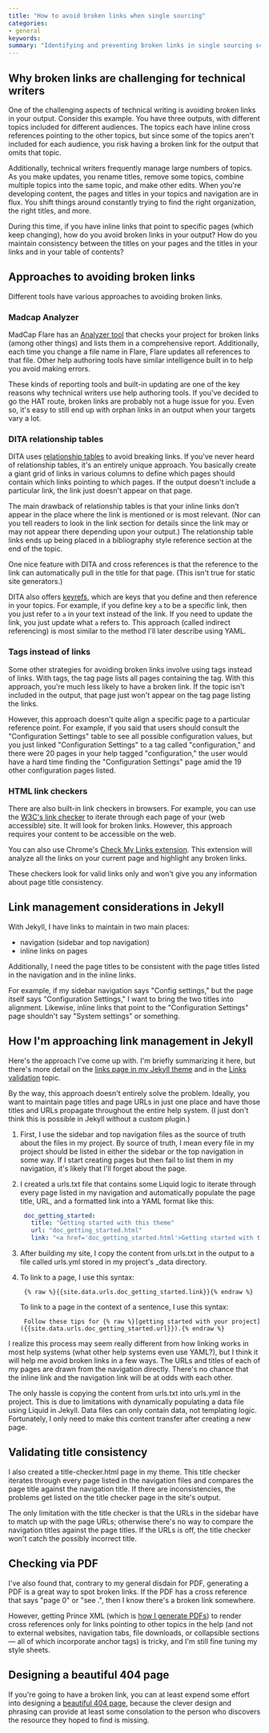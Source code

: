 ```yaml
---
title: "How to avoid broken links when single sourcing"
categories:
- general
keywords: 
summary: "Identifying and preventing broken links in single sourcing scenarios is a challenge with almost every tool and platform in tech comm. It is especially challenging with static site generators. I'm trying to implement some validity checkers with my Jekyll project to make sure I don't end up with dead or orphan links."
---
```


## Why broken links are challenging for technical writers
One of the challenging aspects of technical writing is avoiding broken links in your output. Consider this example. You have three outputs, with different topics included for different audiences. The topics each have inline cross references pointing to the other topics, but since some of the topics aren't included for each audience, you risk having a broken link for the output that omits that topic.

Additionally, technical writers frequently manage large numbers of topics. As you make updates, you rename titles, remove some topics, combine multiple topics into the same topic, and make other edits. When you're developing content, the pages and titles in your topics and navigation are in flux. You shift things around constantly trying to find the right organization, the right titles, and more. 

During this time, if you have inline links that point to specific pages (which keep changing), how do you avoid broken links in your output? How do you maintain consistency between the titles on your pages and the titles in your links and in your table of contents?

## Approaches to avoiding broken links

Different tools have various approaches to avoiding broken links. 

### Madcap Analyzer
MadCap Flare has an [Analyzer tool](http://www.madcapsoftware.com/products/analyzer/) that checks your project for broken links (among other things) and lists them in a comprehensive report. Additionally, each time you change a file name in Flare, Flare updates all references to that file. Other help authoring tools have similar intelligence built in to help you avoid making errors. 

These kinds of reporting tools and built-in updating are one of the key reasons why technical writers use help authoring tools. If you've decided to go the HAT route, broken links are probably not a huge issue for you. Even so, it's easy to still end up with orphan links in an output when your targets vary a lot.

### DITA relationship tables
DITA uses [relationship tables](http://idratherbewriting.com/relationship_tables/) to avoid breaking links. If you've never heard of relationship tables, it's an entirely unique approach. You basically create a giant grid of links in various columns to define which pages should contain which links pointing to which pages. If the output doesn't include a particular link, the link just doesn't appear on that page. 

The main drawback of relationship tables is that your inline links don't appear in the place where the link is mentioned or is most relevant. (Nor can you tell readers to look in the link section for details since the link may or may not appear there depending upon your output.) The relationship table links ends up being placed in a bibliography style reference section at the end of the topic.

One nice feature with DITA and cross references is that the reference to the link can automatically pull in the title for that page. (This isn't true for static site generators.)

DITA also offers [keyrefs](http://idratherbewriting.com/keyref_links/), which are keys that you define and then reference in your topics. For example, if you define key `a` to be a specific link, then you just refer to `a`  in your text instead of the link. If you need to update the link, you just update what `a` refers to. This approach (called indirect referencing) is most similar to the method I'll later describe using YAML.

### Tags instead of links
Some other strategies for avoiding broken links involve using tags instead of links. With tags, the tag page lists all pages containing the tag. With this approach, you're much less likely to have a broken link. If the topic isn't included in the output, that page just won't appear on the tag page listing the links. 

However, this approach doesn't quite align a specific page to a particular reference point. For example, if you said that users should consult the "Configuration Settings" table to see all possible configuration values, but you just linked "Configuration Settings" to a tag called "configuration," and there were 20 pages in your help tagged "configuration," the user would have a hard time finding the "Configuration Settings" page amid the 19 other configuration pages listed.

### HTML link checkers
There are also built-in link checkers in browsers. For example, you can use the [W3C's link checker](https://validator.w3.org/checklink) to iterate through each page of your (web accessible) site. It will look for broken links. However, this approach requires your content to be accessible on the web. 

You can also use Chrome's [Check My Links extension](https://chrome.google.com/webstore/detail/check-my-links/ojkcdipcgfaekbeaelaapakgnjflfglf?hl=en-GB). This extension will analyze all the links on your current page and highlight any broken links.

These checkers look for valid links only and won't give you any information about page title consistency.

## Link management considerations in Jekyll

With Jekyll, I have links to maintain in two main places: 

* navigation (sidebar and top navigation)
* inline links on pages

Additionally, I need the page titles to be consistent with the page titles listed in the navigation and in the inline links. 

For example, if my sidebar navigation says "Config settings," but the page itself says "Configuration Settings," I want to bring the two titles into alignment. Likewise, inline links that point to the "Configuration Settings" page shouldn't say "System settings" or something.

## How I'm approaching link management in Jekyll

Here's the approach I've come up with. I'm briefly summarizing it here, but there's more detail on the [links page in my Jekyll theme](http://idratherbewriting.com/documentation-theme-jekyll/doc_hyperlinks.html) and in the [Links validation](http://idratherbewriting.com/documentation-theme-jekyll/doc_link_validation.html) topic.

By the way, this approach doesn't entirely solve the problem. Ideally, you want to maintain page titles and page URLs in just one place and have those titles and URLs propagate throughout the entire help system. (I just don't think this is possible in Jekyll without a custom plugin.)

1. First, I use the sidebar and top navigation files as the source of truth about the files in my project. By source of truth, I mean every file in my project should be listed in either the sidebar or the top navigation in some way. If I start creating pages but then fail to list them in my navigation, it's likely that I'll forget about the page.
2. I created a urls.txt file that contains some Liquid logic to iterate through every page listed in my navigation and automatically populate the page title, URL, and a formatted link into a YAML format like this:
	
   ```yaml
	doc_getting_started:
	  title: "Getting started with this theme"
	  url: "doc_getting_started.html"
	  link: "<a href='doc_getting_started.html'>Getting started with this theme</a>"
   ```
	
3. After building my site, I copy the content from urls.txt in the output to a file called urls.yml stored in my project's \_data directory.
4. To link to a page, I use this syntax:
	
   ```liquid
	{% raw %}{{site.data.urls.doc_getting_started.link}}{% endraw %}
   ```

	To link to a page in the context of a sentence, I use this syntax:
	
   ```liquid
	Follow these tips for {% raw %}[getting started with your project]({{site.data.urls.doc_getting_started.url}}).{% endraw %}
   ```
	
I realize this process may seem really different from how linking works in most help systems (what other help systems even use YAML?), but I think it will help me avoid broken links in a few ways. The URLs and titles of each of my pages are drawn from the navigation directly. There's no chance that the inline link and the navigation link will be at odds with each other.

The only hassle is copying the content from urls.txt into urls.yml in the project. This is due to limitations with dynamically populating a data file using Liquid in Jekyll. Data files can only contain data, not templating logic. Fortunately, I only need to make this content transfer after creating a new page. 

## Validating title consistency
I also created a title-checker.html page in my theme. This title checker iterates through every page listed in the navigation files and compares the page title against the navigation title. If there are inconsistencies, the problems get listed on the title checker page in the site's output.

The only limitation with the title checker is that the URLs in the sidebar have to match up with the page URLs; otherwise there's no way to compare the navigation titles against the page titles. If the URLs is off, the title checker won't catch the possibly incorrect title.

## Checking via PDF

I've also found that, contrary to my general disdain for PDF, generating a PDF is a great way to spot broken links. If the PDF has a cross reference that says "page 0" or "see .", then I know there's a broken link somewhere. 

However, getting Prince XML (which is [how I generate PDFs](http://idratherbewriting.com/documentation-theme-jekyll/doc_generating_pdfs.html)) to render cross references only for links pointing to other topics in the help (and not to external websites, navigation tabs, file downloads, or collapsible sections &mdash; all of which incorporate anchor tags) is tricky, and I'm still fine tuning my style sheets.

## Designing a beautiful 404 page

If you're going to have a broken link, you can at least expend some effort into designing a [beautiful 404 page](http://www.illuminz.com/blog/404-page-designs/), because the clever design and phrasing can provide at least some consolation to the person who discovers the resource they hoped to find is missing.
